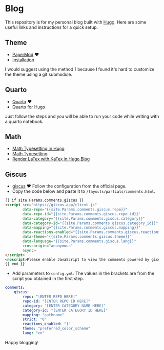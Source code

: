 # Blog

This repository is for my personal blog built with [Hugo](https://gohugo.io/).
Here are some useful links and instructions for a quick setup.

## Theme
- [PaperMod](https://github.com/adityatelange/hugo-PaperMod) :heart:
- [Installation](https://github.com/adityatelange/hugo-PaperMod/wiki/Installation)

I would suggest using the method 1 because I found it's hard to customize the theme using a git submodule.

## Quarto
- [Quarto](https://quarto.org/) :heart:
- [Quarto for Hugo](https://quarto.org/docs/output-formats/hugo.html)

Just follow the steps and you will be able to run your code while writing with a quarto notebook. 

## Math 
- [Math Typesetting in Hugo](https://mertbakir.gitlab.io/hugo/math-typesetting-in-hugo/)
- [Math Typesetting](https://adityatelange.github.io/hugo-PaperMod/posts/math-typesetting/)
- [Render LaTex with KaTex in Hugo Blog](https://hyperupcall.github.io/blog/posts/render-latex-with-katex-in-hugo-blog/)


## Giscus

- [giscus](https://giscus.app/) :heart: Follow the configuration from the official page.
- Copy the code below and paste it to `/layouts/partials/comments.html`.
```html
{{ if site.Params.comments.giscus }}
<script src="https://giscus.app/client.js"
        data-repo="{{site.Params.comments.giscus.repo}}"
        data-repo-id="{{site.Params.comments.giscus.repo_id}}"
        data-category="{{site.Params.comments.giscus.category}}"
        data-category-id="{{site.Params.comments.giscus.category_id}}"
        data-mapping="{{site.Params.comments.giscus.mapping}}"
        data-reactions-enabled="{{site.Params.comments.giscus.reactions_enabled}}"
        data-theme="{{site.Params.comments.giscus.theme}}"
        data-language="{{site.Params.comments.giscus.lang}}"
        crossorigin="anonymous"
        async>
</script>
<noscript>Please enable JavaScript to view the comments powered by giscus.</noscript>
{{ end }}
```
- Add parameters to `config.yml`. The values in the brackets are from the script you obtained in the first step.

```yml
comments: 
    giscus:
        repo: "[ENTER REPO HERE]"
        repo-id: "[ENTER REPO ID HERE]"
        category: "[ENTER CATEGORY NAME HERE]"
        category-id: "[ENTER CATEGORY ID HERE]"
        mapping: "pathname"
        strict: "0"
        reactions_enabled: "1"
        theme: "preferred_color_scheme"
        lang: "en"
```

Happy blogging!